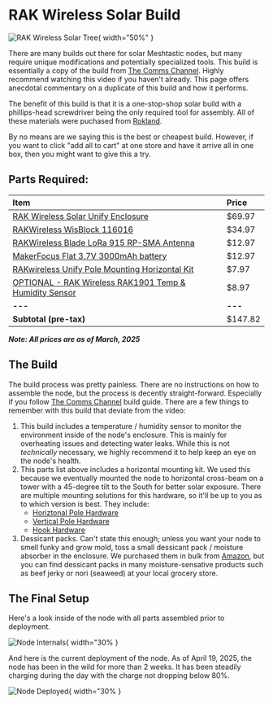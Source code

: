 # RAK Wireless Solar Build

![RAK Wireless Solar Tree](/static/guides/builds/solar_tree.jpg){ width="50%" }

There are many builds out there for solar Meshtastic nodes, but many require unique modifications and potentially specialized tools. This build is essentially a copy of the build from [The Comms Channel](https://www.youtube.com/watch?v=d2vQ87Th8DI). Highly recommend watching this video if you haven't already. This page offers anecdotal commentary on a duplicate of this build and how it performs.

The benefit of this build is that it is a one-stop-shop solar build with a phillips-head screwdriver being the only required tool for assembly. All of these materials were puchased from [Rokland](https://rokland.com).

By no means are we saying this is the best or cheapest build. However, if you want to click "add all to cart" at one store and have it arrive all in one box, then you might want to give this a try.

## Parts Required:

| Item | Price |
| :-------- | :-------- |
| [RAK Wireless Solar Unify Enclosure](https://store.rokland.com/products/rak-wireless-solar-unify-enclosure-ip67-150x100x45mm-pre-mounted-m8-5-pin-rp-sma-connector-pid-910421?variant=41593246187603) | $69.97 |
| [RAKWireless WisBlock 116016](https://store.rokland.com/products/rak-wireless-wisblock-meshtastic-starter-kit?variant=40074367860819) | $34.97 |
| [RAKWireless Blade LoRa 915 RP-SMA Antenna](https://store.rokland.com/products/blade-antenna?variant=41917927620691) | $12.97 |
| [MakerFocus Flat 3.7V 3000mAh battery](https://store.rokland.com/products/makerfocus-flat-3-7v-3000mah-rechargeable-lithium-polymer-11-1wh-battery-with-jst-type-ph-2-0-plug?variant=41379793207379) | $12.97 |
| [RAKwireless Unify Pole Mounting Horizontal Kit](https://store.rokland.com/products/rakwireless-unify-pole-mounting-horizontal-kit-type-c-910245?variant=41975764090963) | $7.97 |
| [OPTIONAL - RAK Wireless RAK1901 Temp & Humidity Sensor](https://store.rokland.com/products/rak-wireless-rak1901-temperature-and-humidity-sensor-sensirion-shtc3-pid-100001?variant=40510319525971) | $8.97 |
| **---** | **---** |
| **Subtotal (pre-tax)** | $147.82 |

***Note: All prices are as of March, 2025***

## The Build
The build process was pretty painless. There are no instructions on how to assemble the node, but the process is decently straight-forward. Especially if you follow [The Comms Channel](https://www.youtube.com/watch?v=d2vQ87Th8DI) build guide. There are a few things to remember with this build that deviate from the video:

1. This build includes a temperature / humidity sensor to monitor the environment inside of the node's enclosure. This is mainly for overheating issues and detecting water leaks. While this is not _technically_ necessary, we highly recommend it to help keep an eye on the node's health.
2. This parts list above includes a horizontal mounting kit. We used this because we eventually mounted the node to horizontal cross-beam on a tower with a 45-degree tilt to the South for better solar exposure. There are multiple mounting solutions for this hardware, so it'll be up to you as to which version is best. They include:
    - [Horiztonal Pole Hardware](https://store.rokland.com/products/rakwireless-unify-pole-mounting-horizontal-kit-type-c-910245?variant=41975764090963)
    - [Vertical Pole Hardware](https://store.rokland.com/products/rakwireless-unify-pole-mounting-vertical-kit-type-a-910247?pr_prod_strat=e5_desc&pr_rec_id=480f1e3a9&pr_rec_pid=7147991826515&pr_ref_pid=7391192285267&pr_seq=uniform)
    - [Hook Hardware](https://store.rokland.com/products/rakwireless-unify-unify-hook-loop-kit-type-jcool-grey-pid-910231?variant=41904351608915)
3. Dessicant packs. Can't state this enough; unless you want your node to smell funky and grow mold, toss a small dessicant pack / moisture absorber in the enclosure. We purchased them in bulk from [Amazon](https://www.amazon.com/dp/B0CY8HM7HR), but you can find dessicant packs in many moisture-sensative products such as beef jerky or nori (seaweed) at your local grocery store.

## The Final Setup

Here's a look inside of the node with all parts assembled prior to deployment.

![Node Internals](/static/guides/builds/solar_internals.jpg){ width="30% }

And here is the current deployment of the node. As of April 19, 2025, the node has been in the wild for more than 2 weeks. It has been steadily charging during the day with the charge not dropping below 80%.

![Node Deployed](/static/guides/builds/solar_deployed.jpg){ width="30% }